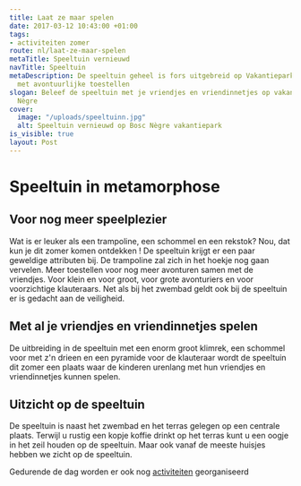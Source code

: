 ```yaml
---
title: Laat ze maar spelen
date: 2017-03-12 10:43:00 +01:00
tags:
- activiteiten zomer
route: nl/laat-ze-maar-spelen
metaTitle: Speeltuin vernieuwd
navTitle: Speeltuin
metaDescription: De speeltuin geheel is fors uitgebreid op Vakantiepark Bosc Nègre
  met avontuurlijke toestellen
slogan: Beleef de speeltuin met je vriendjes en vriendinnetjes op vakantiepark Bosc
  Nègre
cover:
  image: "/uploads/speeltuinn.jpg"
  alt: Speeltuin vernieuwd op Bosc Nègre vakantiepark
is_visible: true
layout: Post
---
```


# Speeltuin in metamorphose

## Voor nog meer speelplezier

Wat is er leuker als een trampoline, een schommel en een rekstok? Nou, dat kun je dit zomer komen ontdekken ! De speeltuin krijgt er een paar geweldige attributen bij. De trampoline zal zich in het hoekje nog gaan vervelen.
Meer toestellen voor nog meer avonturen samen met de vriendjes. Voor klein en voor groot, voor grote avonturiers en voor voorzichtige klauteraars. Net als bij het zwembad geldt ook bij de speeltuin er is gedacht aan de veiligheid.

## Met al je vriendjes en vriendinnetjes spelen

De uitbreiding in de speeltuin met een enorm groot klimrek, een schommel voor met z'n drieen en een pyramide voor de klauteraar wordt de speeltuin dit zomer een plaats waar de kinderen urenlang met hun vriendjes en vriendinnetjes kunnen spelen.

## Uitzicht op de speeltuin

De speeltuin is naast het zwembad en het terras gelegen op een centrale plaats. Terwijl u rustig een kopje koffie drinkt op het terras kunt u een oogje in het zeil houden op de speeltuin. Maar ook vanaf de meeste huisjes hebben we zicht op de speeltuin.

Gedurende de dag worden er ook nog [activiteiten](/nl/animatie/) georganiseerd
